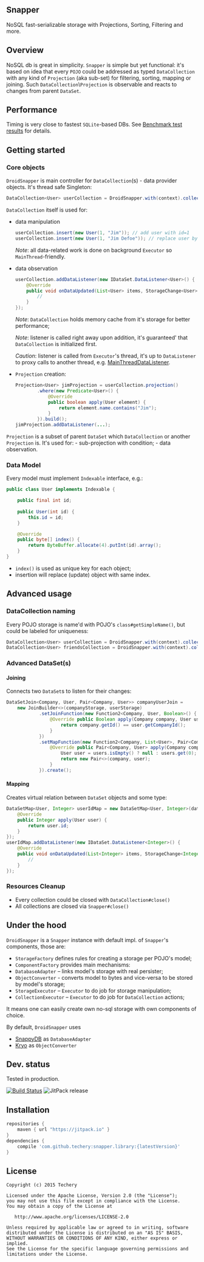 ## Snapper
NoSQL fast-serializable storage with Projections, Sorting, Filtering and more.

## Overview
NoSQL db is great in simplicity.
`Snapper` is simple but yet functional:
it's based on idea that every `POJO` could be addressed as typed `DataCollection` with
any kind of `Projection` (aka sub-set) for filtering, sorting, mapping or joining.
Such `DataCollection`\\`Projection` is observable and reacts to changes from parent `DataSet`.

## Performance
Timing is very close to fastest `SQLite`-based DBs.
See [Benchmark test results](BENCHMARK.md) for details.

## Getting started
### Core objects
`DroidSnapper` is main controller for `DataCollection`(s) - data provider objects.
It's thread safe Singleton:

```java
DataCollection<User> userCollection = DroidSnapper.with(context).collection(User.class);
```
`DataCollection` itself is used for:
- data manipulation

   ```java
   userCollection.insert(new User(1, "Jim")); // add user with id=1
   userCollection.insert(new User(1, "Jim Defoe")); // replace user by id 
   ```
   _Note_: all data-related work is done on background `Executor` so `MainThread`-friendly.
- data observation

  ```java
  userCollection.addDataListener(new IDataSet.DataListener<User>() {
      @Override
      public void onDataUpdated(List<User> items, StorageChange<User> change) {
          //
      }
  });
  ```
  _Note_: `DataCollection` holds memory cache from it's storage for better performance;
  
  _Note_: listener is called right away upon addition, it's guaranteed' that `DataCollection` is initialized first.
  
  _Caution_: listener is called from `Executor`'s thread, 
  it's up to `DataListener` to proxy calls to another thread, e.g. [MainThreadDataListener](library/src/main/java/io/techery/snapper/util/android/MainThreadDataListener.java).
- `Projection` creation:

  ```java
  Projection<User> jimProjection = userCollection.projection()
          .where(new Predicate<User>() {
              @Override
              public boolean apply(User element) {
                  return element.name.contains("Jim");
              }
          }).build();
  jimProjection.addDataListener(...);
  ```
`Projection` is a subset of parent `DataSet` which `DataCollection` or another `Projection` is.
It's used for:
    - sub-projection with condition;
    - data observation.

### Data Model
Every model must implement `Indexable` interface, e.g.:
```java
public class User implements Indexable {

    public final int id;
    
    public User(int id) {
        this.id = id;
    }

    @Override
    public byte[] index() {
        return ByteBuffer.allocate(4).putInt(id).array();
    }
}
```
- `index()` is used as unique key for each object;
- insertion will replace (update) object with same index.
  
## Advanced usage
### DataCollection naming
Every POJO storage is name'd with POJO's `class#getSimpleName()`, but could be labeled for uniqueness:
```java
DataCollection<User> userCollection = DroidSnapper.with(context).collection(User.class);
DataCollection<User> friendsCollection = DroidSnapper.with(context).collection(User.class, "friends");
```
### Advanced DataSet(s)
#### Joining
Connects two `DataSet`s to listen for their changes:
```java
DataSetJoin<Company, User, Pair<Company, User>> companyUserJoin =
    new JoinBuilder<>(companyStorage, userStorage)
            .setJoinFunction(new Function2<Company, User, Boolean>() {
                @Override public Boolean apply(Company company, User user) {
                    return company.getId() == user.getCompanyId();
                }
            })
            .setMapFunction(new Function2<Company, List<User>, Pair<Company, User>>() {
                @Override public Pair<Company, User> apply(Company company, List<User> users) {
                    User user = users.isEmpty() ? null : users.get(0);
                    return new Pair<>(company, user);
                }
            }).create();
```
#### Mapping
Creates virtual relation between `DataSet` objects and some type:
```java
DataSetMap<User, Integer> userIdMap = new DataSetMap<User, Integer>(dataCollection, new Function1<User, Integer>() {
    @Override
    public Integer apply(User user) {
        return user.id;
    }
});
userIdMap.addDataListener(new IDataSet.DataListener<Integer>() {
    @Override
    public void onDataUpdated(List<Integer> items, StorageChange<Integer> change) {
        //
    }
});
```
### Resources Cleanup
- Every collection could be closed with `DataCollection#close()`
- All collections are closed via `Snapper#close()`

## Under the hood
`DroidSnapper` is a `Snapper` instance with default impl. of `Snapper`'s components, those are:
- `StorageFactory` defines rules for creating a storage per POJO's model;
- `ComponentFactory` provides main mechanisms:
 - `DatabaseAdapter` – links model's storage with real persister;
 - `ObjectConverter` - converts model to bytes and vice-versa to be stored by model's storage; 
 - `StorageExecutor` – `Executor` to do job for storage manipulation;
 - `CollectionExecutor` – `Executor` to do job for `DataCollection` actions;

It means one can easily create own no-sql storage with own components of choice.

By default, `DroidSnapper` uses
- [SnappyDB](https://github.com/nhachicha/SnappyDB) as `DatabaseAdapter`
- [Kryo](https://github.com/EsotericSoftware/kryo) as `ObjectConverter`

## Dev. status
Tested in production.

[![Build Status](https://travis-ci.org/techery/snapper.svg?branch=master)](https://travis-ci.org/techery/snapper)
![JitPack release](https://img.shields.io/github/tag/techery/snapper.svg?label=JitPack)

## Installation
```groovy
repositories {
    maven { url "https://jitpack.io" }
}
dependencies {
    compile 'com.github.techery:snapper.library:{latestVersion}'
}
```

## License

    Copyright (c) 2015 Techery

    Licensed under the Apache License, Version 2.0 (the "License");
    you may not use this file except in compliance with the License.
    You may obtain a copy of the License at

       http://www.apache.org/licenses/LICENSE-2.0

    Unless required by applicable law or agreed to in writing, software
    distributed under the License is distributed on an "AS IS" BASIS,
    WITHOUT WARRANTIES OR CONDITIONS OF ANY KIND, either express or implied.
    See the License for the specific language governing permissions and
    limitations under the License.

